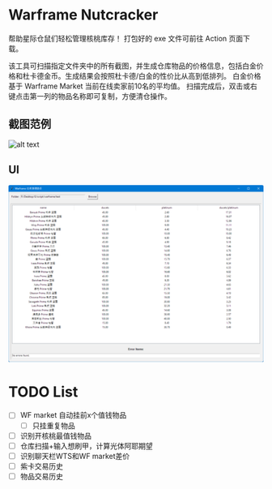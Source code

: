 # Warframe Nutcracker
帮助星际仓鼠们轻松管理核桃库存！
打包好的 exe 文件可前往 Action 页面下载。

该工具可扫描指定文件夹中的所有截图，并生成仓库物品的价格信息，包括白金价格和杜卡德金币。生成结果会按照杜卡德/白金的性价比从高到低排列。
白金价格基于 Warframe Market 当前在线卖家前10名的平均值。
扫描完成后，双击或右键点击第一列的物品名称即可复制，方便清仓操作。

## 截图范例
![alt text](https://github.com/requiem2017/WarframeDucatsOCR/blob/main/example/test.png)
## UI
![alt text](https://github.com/requiem2017/WarframeDucatsOCR/blob/main/example/UI.png)
# TODO List
- [ ] WF market 自动挂前x个值钱物品
  - [ ] 只挂重复物品
- [ ] 识别开核桃最值钱物品
- [ ] 仓库扫描+输入想刷甲，计算光体阿耶期望
- [ ] 识别聊天栏WTS和WF market差价
- [ ] 紫卡交易历史
- [ ] 物品交易历史
